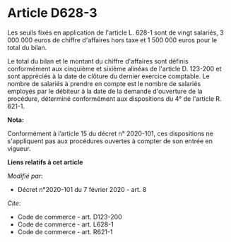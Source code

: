 # Article D628-3

Les seuils fixés en application de l'article L. 628-1 sont de vingt salariés, 3 000 000 euros de chiffre d'affaires hors taxe
et 1 500 000 euros pour le total du bilan. 

Le total du bilan et le montant du chiffre d'affaires sont définis conformément aux cinquième et sixième alinéas de l'article
D. 123-200 et sont appréciés à la date de clôture du dernier exercice comptable. Le nombre de salariés à prendre en compte
est le nombre de salariés employés par le débiteur à la date de la demande d'ouverture de la procédure, déterminé
conformément aux dispositions du 4° de l'article R. 621-1.

**Nota:**

Conformément à l’article 15 du décret n° 2020-101, ces dispositions ne s'appliquent pas aux procédures ouvertes à compter de
son entrée en vigueur.

**Liens relatifs à cet article**

_Modifié par_:

  - Décret n°2020-101 du 7 février 2020 - art. 8

_Cite_:

  - Code de commerce - art. D123-200
  - Code de commerce - art. L628-1
  - Code de commerce - art. R621-1

